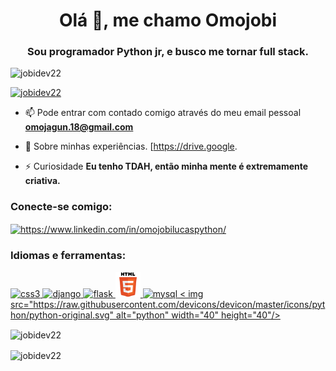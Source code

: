 <h1 align="center">Olá 👋, me chamo Omojobi</h1>
<h3 align="center">Sou programador Python jr, e busco me tornar full stack.</h3>

<p align="left"> <img src="https://komarev.com/ghpvc/?username=jobidev22&label=Profile%20views&color=0e75b6&style=flat" alt="jobidev22" /> </p>

<p align="left"> <a href ="https://github.com/ryo-ma/github-profile-trophy"><img src="https://github-profile-trophy.vercel.app/?username=jobidev22" alt="jobidev22" /></a> </p>

- 📫 Pode entrar com contado comigo através do meu email pessoal **omojagun.18@gmail.com**

- 📄 Sobre minhas experiências. [https://drive.google.

- ⚡ Curiosidade **Eu tenho TDAH, então minha mente é extremamente criativa.**

<h3 align="left">Conecte-se comigo:</h3>
<p align="left">
<a href="https: //linkedin.com/in/https://www.linkedin.com/in/omojobilucaspython/" target="blank"><img align="center" src="https://raw.githubusercontent.com/rahuldkjain /github-profile-readme-generator/master/src/images/icons/Social/linked-in-alt.svg" alt="https://www.linkedin.com/in/omojobilucaspython/" height="30" width="40" /></a>
</p>

<h3 align="left">Idiomas e ferramentas:</h3>
<p align="left"> <a href="https://www.w3schools.com/css/" target="_blank" rel="noreferrer"> <img src="https://raw.githubusercontent. com/devicons/devicon/master/icons/css3/css3-original-wordmark.svg" alt="css3" width="40" height="40"/> </a> <a href="https:// www.djangoproject.com/" target="_blank" rel="noreferrer"> <img src="https://cdn.worldvectorlogo.com/logos/django.svg" alt="django" width="40" height ="40"/> </a> <a href="https://flask.palletsprojects.com/" target="_blank" rel="noreferrer"> <img src="https://www.vectorlogo.zone/logos/pocoo_flask/pocoo_flask-icon.svg" alt="flask" width="40" height="40"/> </a> <a href="https://www.w3.org/html/ " target="_blank" rel="noreferrer"> <img src="https://raw.githubusercontent.com/devicons/devicon/master/icons/html5/html5-original-wordmark.svg" alt="html5" width="40" height="40"/> </a> <a href="https://www.mysql.com/" target="_blank" rel="noreferrer"> <img src="https: //raw.githubusercontent.com/devicons/devicon/master/icons/mysql/mysql-original-wordmark.svg" alt="mysql" width="40" height="40"/> </a> <a href="https://www.python.org" target="_blank" rel="noreferrer"> < img src="https://raw.githubusercontent.com/devicons/devicon/master/icons/python/python-original.svg" alt="python" width="40" height="40"/> </a > </p>

<p><img align="center" src="https://github-readme-stats.vercel.app/api/top-langs?username=jobidev22&show_icons=true&locale=en&layout=compact" alt="jobidev22" /> </p>

<p><img align="center" src="https://github-readme-streak-stats.herokuapp.com/?user=jobidev22&" alt="jobidev22" /></p>
